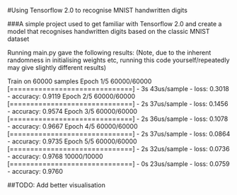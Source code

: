 #Using Tensorflow 2.0 to recognise MNIST handwritten digits

###A simple project used to get familiar with Tensorflow 2.0 and create a model that recognises handwritten digits based on the classic MNIST dataset

Running main.py gave the following results:
(Note, due to the inherent randomness in initialising weights etc, running this code yourself/repeatedly may give slightly different results)

Train on 60000 samples
Epoch 1/5
60000/60000 [==============================] - 3s 43us/sample - loss: 0.3018 - accuracy: 0.9119
Epoch 2/5
60000/60000 [==============================] - 2s 37us/sample - loss: 0.1456 - accuracy: 0.9574
Epoch 3/5
60000/60000 [==============================] - 2s 36us/sample - loss: 0.1078 - accuracy: 0.9667
Epoch 4/5
60000/60000 [==============================] - 2s 37us/sample - loss: 0.0864 - accuracy: 0.9735
Epoch 5/5
60000/60000 [==============================] - 2s 32us/sample - loss: 0.0736 - accuracy: 0.9768
10000/10000 [==============================] - 0s 23us/sample - loss: 0.0759 - accuracy: 0.9760

##TODO: Add better visualisation